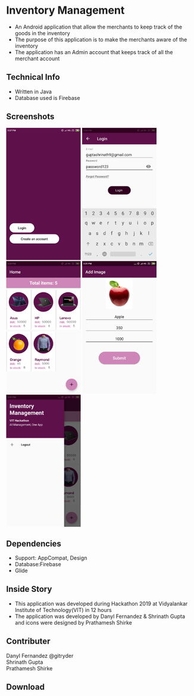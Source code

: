 <h1>Inventory Management</h1>
<ul>
<li>An Android application that allow the merchants to keep track of the goods in the inventory</li>
<li>The purpose of this application is to make the merchants aware of the inventory</li>
<li>The application has an Admin account that keeps track of all the merchant account</li>
</ul>
<h2>Technical Info</h2>
<ul>
<li>Written in Java </li>
<li>Database used is Firebase</li>
</ul>
<h2>Screenshots</h2>
<img src="https://github.com/ShrinathGupta09/Inventory-Management/blob/master/Images/Start.png" width="200"  "alt="Start Screen">
<img src="https://github.com/ShrinathGupta09/Inventory-Management/blob/master/Images/Login.png"   width="200" alt="Login Screen">
<img src="https://github.com/ShrinathGupta09/Inventory-Management/blob/master/Images/View.png"  width="200" alt="Items Screen">
<img src="https://github.com/ShrinathGupta09/Inventory-Management/blob/master/Images/Add.png"   width="200" alt="Add Items Screen">
<img src="https://github.com/ShrinathGupta09/Inventory-Management/blob/master/Images/Drawer.png"  width="200" alt="Drawer Screen">
<h2>Dependencies</h2>
<ul>
  <li>Support: AppCompat, Design</li>
  <li>Database:Firebase</li>
  <li>Glide</li>
</ul>
<h2>Inside Story</h2>
<ul>
<li>This application was developed during Hackathon 2019 at Vidyalankar Institute of Technology(VIT) in 12 hours</li>
<li>The application was developed by Danyl Fernandez & Shrinath Gupta and icons were designed by Prathamesh Shirke</li>
</ul>
<h2>Contributer</h2>
Danyl Fernandez @gitryder<br>
Shrinath Gupta<br>
Prathamesh Shirke<br>
<h2>Download</h2>
